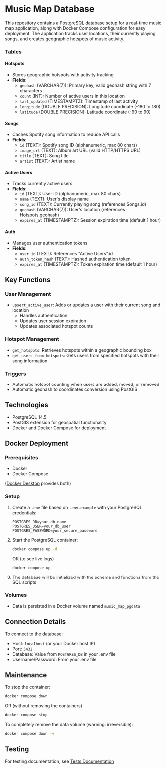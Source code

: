 # Music Map Database

This repository contains a PostgreSQL database setup for a real-time music map application, along with Docker Compose configuration for easy deployment. The application tracks user locations, their currently playing songs, and creates geographic hotspots of music activity.

### Tables

#### Hotspots
- Stores geographic hotspots with activity tracking
- **Fields**:
  - `geohash` (VARCHAR(7)): Primary key, valid geohash string with 7 characters
  - `count` (INT): Number of active users in this location
  - `last_updated` (TIMESTAMPTZ): Timestamp of last activity
  - `longitude` (DOUBLE PRECISION): Longitude coordinate (-180 to 180)
  - `latitude` (DOUBLE PRECISION): Latitude coordinate (-90 to 90)
  
#### Songs
- Caches Spotify song information to reduce API calls
- **Fields**:
  - `id` (TEXT): Spotify song ID (alphanumeric, max 80 chars)
  - `image_url` (TEXT): Album art URL (valid HTTP/HTTPS URL)
  - `title` (TEXT): Song title
  - `artist` (TEXT): Artist name

#### Active Users
- Tracks currently active users
- **Fields**:
  - `id` (TEXT): User ID (alphanumeric, max 80 chars)
  - `name` (TEXT): User's display name
  - `song_id` (TEXT): Currently playing song (references Songs.id)
  - `geohash` (VARCHAR(7)): User's location (references Hotspots.geohash)
  - `expires_at` (TIMESTAMPTZ): Session expiration time (default 1 hour)

#### Auth
- Manages user authentication tokens
- **Fields**:
  - `user_id` (TEXT): References "Active Users".id
  - `auth_token_hash` (TEXT): Hashed authentication token
  - `expires_at` (TIMESTAMPTZ): Token expiration time (default 1 hour)

## Key Functions

### User Management
- `upsert_active_user`: Adds or updates a user with their current song and location
  - Handles authentication
  - Updates user session expiration
  - Updates associated hotspot counts

### Hotspot Management
- `get_hotspots`: Retrieves hotspots within a geographic bounding box
- `get_users_from_hotspots`: Gets users from specified hotspots with their song information

### Triggers
- Automatic hotspot counting when users are added, moved, or removed
- Automatic geohash to coordinates conversion using PostGIS

## Technologies
- PostgreSQL 14.5
- PostGIS extension for geospatial functionality
- Docker and Docker Compose for deployment

## Docker Deployment

### Prerequisites
- Docker
- Docker Compose

([Docker Desktop](https://www.docker.com/products/docker-desktop/) provides both)

### Setup

1. Create a `.env` file based on `.env.example` with your PostgreSQL credentials:
   ```
   POSTGRES_DB=your_db_name
   POSTGRES_USER=your_db_user
   POSTGRES_PASSWORD=your_secure_password
   ```

2. Start the PostgreSQL container:
   ```bash
   docker compose up -d
   ```

   OR (to see live logs)
   ```bash
   docker compose up
   ```

3. The database will be initialized with the schema and functions from the SQL scripts

### Volumes
- Data is persisted in a Docker volume named `music_map_pgdata`

## Connection Details

To connect to the database:
- Host: `localhost` (or your Docker host IP)
- Port: `5432`
- Database: Value from `POSTGRES_DB` in your .env file
- Username/Password: From your .env file

## Maintenance

To stop the container:
```bash
docker compose down
```
OR (without removing the containers)
```bash
docker compose stop
```

To completely remove the data volume (warning: irreversible):
```bash
docker compose down -v
```

## Testing
For testing documentation, see [Tests Documentation](/database/tests/README.md)
